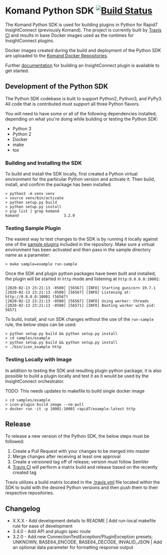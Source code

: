 
# Komand Python SDK [![Build Status](https://travis-ci.org/rapid7/komand-plugin-sdk-python.svg?branch=master)](https://travis-ci.org/rapid7/komand-plugin-sdk-python)

The Komand Python SDK is used for building plugins in Python for Rapid7 InsightConnect (previously Komand). The project
is currently built by [Travis CI](https://travis-ci.org/rapid7/komand-plugin-sdk-python) and results in base Docker 
images used as the runtimes for InsightConnect plugins.

Docker images created during the build and deployment of the Python SDK are uploaded to the [Komand Docker Repositories](https://hub.docker.com/u/komand/).

Further [documentation](https://komand.github.io/python/start.html) for building an InsightConnect plugin is available to get started.

## Development of the Python SDK

The Python SDK codebase is built to support Python2, Python3, and PyPy3. All code that is contributed must support all 
three Python flavors.

You will need to have some or all of the following dependencies installed, depending on what you're doing while building 
or testing the Python SDK:

- Python 3
- Python 2
- Docker
- make
- tox

### Building and Installing the SDK

To build and install the SDK locally, first created a Python virtual environment for the particular Python version and
activate it. Then build, install, and confirm the package has been installed.
```
> python3 -m venv venv
> source venv/bin/activate
> python setup.py build
> python setup.py install
> pip list | grep komand
komand                    3.2.0
```

### Testing Sample Plugin
The easiest way to test changes to the SDK is by running it locally against one of the [sample plugins](./samples) 
included in the repository. Make sure a virtual environment has been activated and then pass in the sample directory 
name as a parameter:
```
> make sample=example run-sample
```

Once the SDK and plugin python packages have been built and installed, the plugin will be started in `http` mode and 
listening at `http:0.0.0.0:10001`:
```
[2020-02-13 23:21:13 -0500] [56567] [INFO] Starting gunicorn 19.7.1
[2020-02-13 23:21:13 -0500] [56567] [INFO] Listening at: http://0.0.0.0:10001 (56567)
[2020-02-13 23:21:13 -0500] [56567] [INFO] Using worker: threads
[2020-02-13 23:21:13 -0500] [56571] [INFO] Booting worker with pid: 56571
```

To build, install, and run SDK changes without the use of the `run-sample` rule, the below steps can be used:
```
> python setup.py build && python setup.py install
> cd samples/example
> python setup.py build && python setup.py install
> ./bin/icon_example http
```

### Testing Locally with Image

In addition to testing the SDK and resulting plugin python package, it is also possible to build a plugin locally and 
test it as it would be used by the InsightConnect orchestrator.

TODO: This needs updates to makefile to build single docker image
```
> cd samples/example
> icon-plugin build image --no-pull
> docker run -it -p 10001:10001 rapid7/example:latest http
```

## Release

To release a new version of the Python SDK, the below steps must be followed:

1. Create a Pull Request with your changes to be merged into master
2. Merge changes after receiving at least one approval
3. Create a versioned tag off of release; version must follow SemVer
4. [Travis CI](https://travis-ci.org/rapid7/komand-plugin-sdk-python) will perform a matrix build and release based on the recently created tag

Travis utilizes a build matrix located in the [.travis.yml](.travis.yml) file located within the SDK to build with the 
desired Python versions and then push them to their respective repositories.

## Changelog

* X.X.X - Add development details to README |
 Add run-local makefile rule for ease of development
* 3.4.0 - Add API and plugin spec route
* 3.2.0 - Add new ConnectionTestException/PluginException presets:
 UNKNOWN, BASE64_ENCODE, BASE64_DECODE, INVALID_JSON |
 Add an optional data parameter for formatting response output